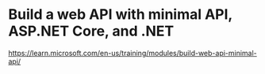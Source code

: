 # Build a web API with minimal API, ASP.NET Core, and .NET
https://learn.microsoft.com/en-us/training/modules/build-web-api-minimal-api/
